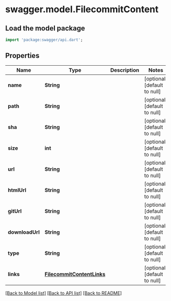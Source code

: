 # swagger.model.FilecommitContent

## Load the model package
```dart
import 'package:swagger/api.dart';
```

## Properties
Name | Type | Description | Notes
------------ | ------------- | ------------- | -------------
**name** | **String** |  | [optional] [default to null]
**path** | **String** |  | [optional] [default to null]
**sha** | **String** |  | [optional] [default to null]
**size** | **int** |  | [optional] [default to null]
**url** | **String** |  | [optional] [default to null]
**htmlUrl** | **String** |  | [optional] [default to null]
**gitUrl** | **String** |  | [optional] [default to null]
**downloadUrl** | **String** |  | [optional] [default to null]
**type** | **String** |  | [optional] [default to null]
**links** | [**FilecommitContentLinks**](FilecommitContentLinks.md) |  | [optional] [default to null]

[[Back to Model list]](../README.md#documentation-for-models) [[Back to API list]](../README.md#documentation-for-api-endpoints) [[Back to README]](../README.md)

